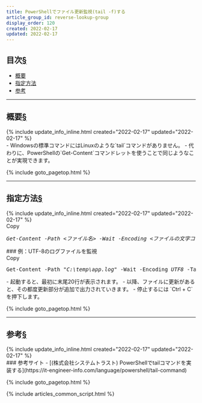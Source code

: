 ```yaml
---
title: PowerShellでファイル更新監視(tail -f)する
article_group_id: reverse-lookup-group
display_order: 120
created: 2022-02-17
updated: 2022-02-17
---
```


## <a name="index">目次</a><a class="heading-anchor-permalink" href="#目次">§</a>

<ul id="index_ul">
<li><a href="#概要">概要</a></li>
<li><a href="#指定方法">指定方法</a></li>
<li><a href="#参考">参考</a></li>
</ul>

* * *
## <a name="概要">概要</a><a class="heading-anchor-permalink" href="#概要">§</a>
<div class="chapter-updated">{% include update_info_inline.html created="2022-02-17" updated="2022-02-17" %}</div>
- Windowsの標準コマンドにはLinuxのような`tail`コマンドがありません。
- 代わりに、PowerShellの`Get-Content`コマンドレットを使うことで同じようなことが実現できます。

{% include goto_pagetop.html %}

* * *
## <a name="指定方法">指定方法</a><a class="heading-anchor-permalink" href="#指定方法">§</a>
<div class="chapter-updated">{% include update_info_inline.html created="2022-02-17" updated="2022-02-17" %}</div>
<div class="code-box-syntax no-title">
<div class="copy-button">Copy</div>
<pre>
<em>Get-Content</em> <em class="command">-Path</em> <em class="blue">&lt;ファイル名&gt;</em> <em class="command">-Wait</em> <em class="command">-Encoding</em> <em class="blue">&lt;ファイルの文字コード&gt;</em> <em class="command">-Tail</em> <em class="blue">&lt;表示行数&gt;</em>
</pre>
</div>
### 例：UTF-8のログファイルを監視
<div class="code-box-output no-title">
<div class="copy-button">Copy</div>
<pre>
Get-Content -Path <em>"C:\temp\app.log"</em> -Wait -Encoding <em>UTF8</em> -Tail <em>20</em>
</pre>
</div>
- 起動すると、最初に末尾20行が表示されます。
- 以降、ファイルに更新があると、その都度更新部分が追加で出力されていきます。
- 停止するには `Ctrl + C` を押下します。

{% include goto_pagetop.html %}

* * *
## <a name="参考">参考</a><a class="heading-anchor-permalink" href="#参考">§</a>
<div class="chapter-updated">{% include update_info_inline.html created="2022-02-17" updated="2022-02-17" %}</div>
### 参考サイト
- [(株式会社システムトラスト) PowerShellでtailコマンドを実装する](https://it-engineer-info.com/language/powershell/tail-command)

{% include goto_pagetop.html %}

{% include articles_common_script.html %}
